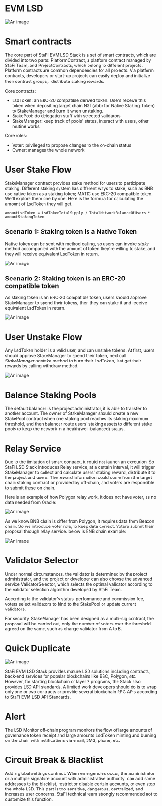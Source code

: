 # EVM LSD

![An image](/image/evmlsd_0.png)&nbsp;

# Smart contracts

The core part of StaFi EVM LSD Stack is a set of smart contracts, which are divided into two parts: PlatformContract, a platform contract managed by StaFi Team, and ProjectContracts, which belong to different projects. Platform contracts are common dependencies for all projects. Via platform contracts, developers or start-up projects can easily deploy and initialize their contract groups，distribute staking rewards.

Core contracts:

- LsdToken: an ERC-20 compatible derived token. Users receive this token when depositing target chain NST(abbr for Native Staking Token) to StakeManager and burn it when unstaking.
- StakePool: do delegation stuff with selected validators
- StakeManager: keep track of pools' states, interact with users, other routine works

Core roles:

- Voter: privileged to propose changes to the on-chain status
- Owner: manages the whole network

# User Stake Flow

StakeManager contract provides stake method for users to participate staking. Different staking system has different ways to stake, such as BNB use native token as a staking token; MATIC use ERC-20 compatible token. We'll explore them one by one. Here is the formula for calculating the amount of LsdToken they will get.

`amountLsdToken = LsdTokenTotalSupply / TotalNetworkBalanceOfUsers * amountStakingToken`

## Scenario 1: Staking token is a Native Token

Native token can be sent with method calling, so users can invoke *stake* method accompanied with the amount of token they're willing to stake, and they will receive equivalent LsdToken in return.

![An image](/image/evmlsd_1.png)&nbsp;

## Scenario 2: Staking token is an ERC-20 compatible token

As staking token is an ERC-20 compatible token, users should approve StakeManager to spend their tokens, then they can stake it and receive equivalent LsdToken in return.

![An image](/image/evmlsd_2.png)&nbsp;

# User Unstake Flow

Any LsdToken holder is a valid user, and can unstake tokens. At first, users should approve StakeManager to spend their token, next call *StakeManager.unstake* method to burn their LsdToken, last get their rewards by calling withdraw method.

![An image](/image/evmlsd_3.png)&nbsp;

# Balance Staking Pools

The default balancer is the project administrator, it is able to transfer to another account. The owner of StakeManager should create a new StakePool contract when one staking pool reaches its staking maximum threshold, and then balancer route users' staking assets to different stake pools to keep the network in a health(well-balanced) status.

# Relay Service

Due to the limitation of smart contract, it could not launch an execution. So StaFi LSD Stack introduces Relay service, at a certain interval, it will trigger StakeManager to collect and calculate users' staking reward, distribute it to the project and users. The reward information could come from the target chain staking contract or provided by off-chain, and voters are responsible to submit these on chain.

Here is an example of how Polygon relay work, it does not have voter, as no data needed from Oracle:

![An image](/image/evmlsd_4.png)&nbsp;

As we know BNB chain is differ from Polygon, it requires data from Beacon chain. So we introduce voter role, to keep data correct. Voters submit their proposal through relay service.  below is BNB chain example:

![An image](/image/evmlsd_5.png)&nbsp;

# Validator Selector

Under normal circumstances, the validator is determined by the project administrator, and the project or developer can also choose the advanced service ValidatorSelector, which selects the optimal validator according to the validator selection algorithm developed by StaFi Team.

According to the validator's status, performance and commission fee, voters select validators to bind to the StakePool or update current validators.

For security, StakeManager has been designed as a multi-sig contract, the proposal will be carried out, only the number of voters over the threshold agreed on the same, such as change validator from A to B.

# Quick Duplicate

![An image](/image/evmlsd_6.png)&nbsp;

StaFi EVM LSD Stack provides mature LSD solutions including contracts, back-end services for popular blockchains like BSC, Polygon, *etc*.  However, for starting blockchain or layer 2 programs, the Stack also provides LSD API standards. A limited work developers should do is to wrap only one or two contracts or provide several blockchain RPC APIs according to StaFi EVM LSD API Standards.

# Alert

The LSD Monitor off-chain program monitors the flow of large amounts of governance token receipt and large amounts LsdToken minting and burning on the chain with notifications via email, SMS, phone, etc.

# Circuit Break & Blacklist

Add a global settings contract. When emergencies occur, the administrator or a multiple signature account with administrative authority  can add some addresses to the blacklist, restrict or disable certain accounts, or even stop the whole LSD. This part is too sensitive, dangerous, centralized, and increases user concerns. StaFi technical team strongly recommended not to customize this function.